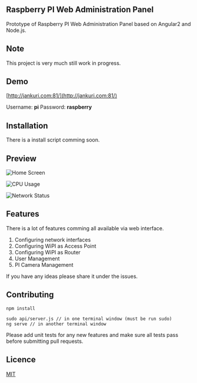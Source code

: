 ## Raspberry PI Web Administration Panel

Prototype of Raspberry PI Web Administration Panel based on Angular2 and Node.js.

## Note

This project is very much still work in progress.

## Demo

[http://jankuri.com:81/](http://jankuri.com:81/)

Username: **pi**
Password: **raspberry**

## Installation

There is a install script comming soon.

## Preview

![Home Screen](https://cloud.githubusercontent.com/assets/1796022/12990161/15889b46-d109-11e5-929e-ba78f7ed8f3f.png)

![CPU Usage](https://cloud.githubusercontent.com/assets/1796022/12990182/323014fe-d109-11e5-996e-7a2cc2467204.png)

![Network Status](https://cloud.githubusercontent.com/assets/1796022/12990190/42471676-d109-11e5-9a6e-6416e81346d9.png)

## Features

There is a lot of features comming all available via web interface.

1. Configuring network interfaces
2. Configuring WiPI as Access Point
3. Configuring WiPI as Router
4. User Management
5. PI Camera Management

If you have any ideas please share it under the issues.

## Contributing

```
npm install

sudo api/server.js // in one terminal window (must be run sudo)
ng serve // in another terminal window
```

Please add unit tests for any new features and make sure all tests pass before submitting pull requests.


## Licence

[MIT](LICENSE)
